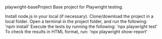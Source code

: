 playwright-baseProject
Base project for Playwright testing.

Install node.js in your local (if necessary).
Clone/download the project in a local folder.
Open a terminal in the project folder, and run the following: 'npm install'
Execute the tests by running the following: 'npx playwright test'
To check the results in HTML format, run: 'npx playwright show-report'